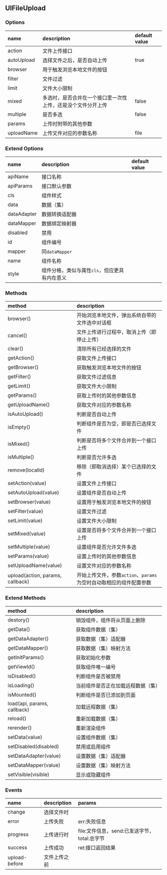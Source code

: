 ## UIFileUpload

### Options
| name | description | default value |
| :--- | :--- | :--- |
| action | 文件上传接口 |
| autoUpload | 选择文件之后，是否自动上传 | true |
| browser | 用于触发浏览本地文件的按钮 |
| filter | 文件过滤 |
| limit | 文件大小限制 |
| mixed | 多选时，是否合并在一个接口里一次性上传，还是没个文件分开上传 | false |
| multiple | 是否多选 | false |
| params | 上传时附带的其他参数 |
| uploadName | 上传文件对应的参数名称 | file |

### Extend Options
| name | description | default value |
| :--- | :--- | :--- |
| apiName | 接口名称 |
| apiParams | 接口默认参数 |
| cls | 组件样式 |
| data | 数据（集） |
| dataAdapter | 数据转换适配器 |
| dataMapper | 数据绑定映射器 |
| disabled | 禁用 |
| id | 组件编号 |
| mapper | 同`dataMapper` |
| name | 组件名称 |
| style | 组件分格，类似与属性`cls`，但应更具有内在意义 |

### Methods
| method | description |
| :--- | :--- |
| browser() | 开始浏览本地文件，弹出系统自带的文件选中对话框 |
| cancel() | 文件上传进行过程中，取消上传（即停止上传） |
| clear() | 清除所有已经选择的文件 |
| getAction() | 获取文件上传接口 |
| getBrowser() | 获取触发浏览本地文件的按钮 |
| getFilter() | 获取文件过滤信息 |
| getLimit() | 获取文件大小限制 |
| getParams() | 获取上传时的其他参数信息 |
| getUploadName() | 获取文件对应的参数名称 |
| isAutoUpload() | 判断是否自动上传 |
| isEmpty() | 判断组件是否为空，即是否已选择文件 |
| isMixed() | 判断是否将多个文件合并到一个接口上传 |
| isMultiple() | 判断是否允许多选 |
| remove(localId) | 移除（即取消选择）某个已选择的文件 |
| setAction(value) | 设置文件上传接口 |
| setAutoUpload(value) | 设置组件是否自动上传 |
| setBrowser(value) | 设置用于触发浏览本地文件的按钮 |
| setFilter(value) | 设置文件过滤 |
| setLimit(value) | 设置文件大小限制 |
| setMixed(value) | 设置是否将多个文件合并到一个接口上传 |
| setMultiple(value) | 设置组件是否允许文件多选 |
| setParams(value) | 设置上传时的其他参数信息 |
| setUploadName(value) | 设置文件对应的参数名称 |
| upload(action, params, callback) | 开始上传文件，参数`action`、`params`为空时自动取相应的组件配置参数 |

### Extend Methods
| method | description |
| :--- | :--- |
| destory() | 销毁组件，组件将从页面上删除 |
| getData() | 获取组件数据（集） |
| getDataAdapter() | 获取数据（集）适配器 |
| getDataMapper() | 获取数据（集）映射方法 |
| getInitParams() | 获取初始化参数 |
| getViewId() | 获取组件唯一编号 |
| isDisabled() | 判断组件是否被禁用 |
| isLoading() | 当前组件是否正在加载远程数据（集） |
| isMounted() | 判断组件是否已添加到页面 |
| load(api, params, callback) | 加载远程数据（集） |
| reload() | 重新加载数据（集） |
| rerender() | 重新渲染组件 |
| setData(value) | 设置组件数据（集） |
| setDisabled(disabled) | 禁用或启用组件 |
| setDataAdapter(value) | 设置数据（集）适配器 |
| setDataMapper(value) | 设置数据（集）映射方法 |
| setVisible(visible) | 显示或隐藏组件 |

### Events
| name | description | params |
| :--- | :--- | :--- |
| change | 选择文件时 |
| error | 上传失败 | err:失败信息 |
| progress | 上传进行时 | file:文件信息，send:已发送字节，total:总字节 |
| success | 上传成功 | ret:接口返回结果 |
| upload-before | 文件上传之前 |
